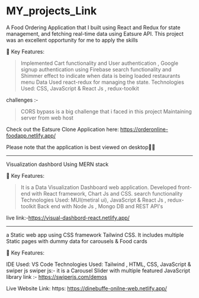 # MY_projects_Link

A Food Ordering Application that I built using React and Redux for state management, and fetching real-time data using Eatsure API. This project was an excellent opportunity for me to apply the skills

🌟 Key Features:

>Implemented Cart functionality and User authentication , Google signup authentication  using Firebase
>search functionality and Shimmer effect to indicate when data is being loaded 
> restaurants menu Data
>Used react-redux for managing the state.
Technologies Used:  CSS, JavaScript & React Js , redux-toolkit

challenges :-
>CORS bypass is a big challenge that i faced in this project Maintaining   server from web host

Check out the Eatsure Clone Application here: https://orderonline-foodapp.netlify.app/

Please note that the application is best viewed on desktop👨‍💻

-----------------------------------------------------------------------------------------------------------------------------------------------------
Visualization dashbord
Using MERN stack

🌟 Key Features:
>It is a Data Visualization Dashboard web application. Developed
>front-end with React framework, Chart Js and CSS.
>search functionality
>Technologies Used:  MUI(metiral ui), JavaScript & React Js , redux-toolkit
>Back end with Node Js , Mongo DB and REST API's

live link:-https://visual-dashbord-react.netlify.app/


---------------------------------------------------------------------------------------------------------------------------------------------------------
a Static web app using CSS framework Tailwind CSS. It includes multiple Static pages with dummy data for carousels & Food cards

🌟 Key Features:

IDE Used: VS Code
Technologies Used: Tailwind , HTML, CSS, JavaScript & swiper js
swiper js:- it is a Carousel Slider with multiple featured JavaScript library
link :- https://swiperjs.com/demos


Live Website Link: https: https://dinebuffe-onilne-web.netlify.app/



